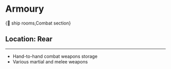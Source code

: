 # Armoury

{🚻 ship rooms,Combat section}

## **Location:** Rear

---

- Hand-to-hand combat weapons storage
- Various martial and melee weapons
